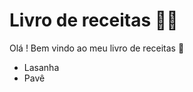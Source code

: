 # Livro de receitas :woman_cook:

Olá ! Bem vindo ao meu livro de receitas :cake:

- Lasanha
- Pavê
